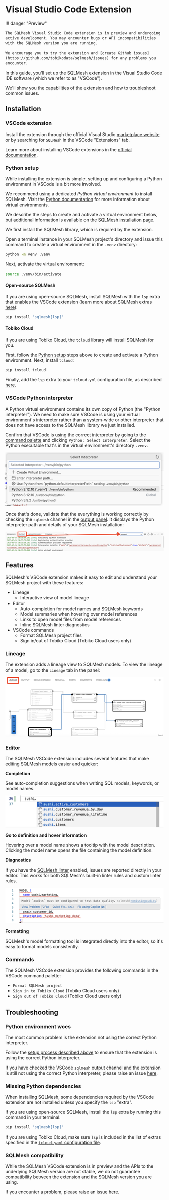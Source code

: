 # Visual Studio Code Extension

!!! danger "Preview"

    The SQLMesh Visual Studio Code extension is in preview and undergoing active development. You may encounter bugs or API incompatibilities with the SQLMesh version you are running.

    We encourage you to try the extension and [create Github issues](https://github.com/tobikodata/sqlmesh/issues) for any problems you encounter.

In this guide, you'll set up the SQLMesh extension in the Visual Studio Code IDE software (which we refer to as "VSCode").

We'll show you the capabilities of the extension and how to troubleshoot common issues.

## Installation

### VSCode extension

Install the extension through the official Visual Studio [marketplace website](https://marketplace.visualstudio.com/items?itemName=tobikodata.sqlmesh) or by searching for `SQLMesh` in the VSCode "Extensions" tab.

Learn more about installing VSCode extensions in the [official documentation](https://code.visualstudio.com/docs/configure/extensions/extension-marketplace#_install-an-extension).

### Python setup

While installing the extension is simple, setting up and configuring a Python environment in VSCode is a bit more involved.

We recommend using a dedicated *Python virtual environment* to install SQLMesh. Visit the [Python documentation](https://docs.python.org/3/library/venv.html) for more information about virtual environments.

We describe the steps to create and activate a virtual environment below, but additional information is available on the [SQLMesh installation page](installation.md).

We first install the SQLMesh library, which is required by the extension.

Open a terminal instance in your SQLMesh project's directory and issue this command to create a virtual environment in the `.venv` directory:

```bash
python -m venv .venv
```

Next, activate the virtual environment:

```bash
source .venv/bin/activate
```

#### Open-source SQLMesh

If you are using open-source SQLMesh, install SQLMesh with the `lsp` extra that enables the VSCode extension (learn more about SQLMesh extras [here](installation.md#install-extras)):

```bash
pip install 'sqlmesh[lsp]'
```

#### Tobiko Cloud

If you are using Tobiko Cloud, the `tcloud` library will install SQLMesh for you.

First, follow the [Python setup](#python-setup) steps above to create and activate a Python environment. Next, install `tcloud`:

```bash
pip install tcloud
```

Finally, add the `lsp` extra to your `tcloud.yml` configuration file, as described [here](../cloud/tcloud_getting_started.md#connect-tobiko-cloud-to-data-warehouse).

### VSCode Python interpreter

A Python virtual environment contains its own copy of Python (the "Python interpreter"). We need to make sure VSCode is using your virtual environment's interpreter rather than a system-wide or other interpreter that does not have access to the SQLMesh library we just installed.

Confirm that VSCode is using the correct interpreter by going to the [command palette](https://code.visualstudio.com/docs/getstarted/userinterface#_command-palette) and clicking `Python: Select Interpreter`. Select the Python executable that's in the virtual environment's directory `.venv`.

![Select interpreter](./vscode/select_interpreter.png)

Once that's done, validate that the everything is working correctly by checking the `sqlmesh` channel in the [output panel](https://code.visualstudio.com/docs/getstarted/userinterface#_output-panel). It displays the Python interpreter path and details of your SQLMesh installation:

![Output panel](./vscode/interpreter_details.png)

## Features

SQLMesh's VSCode extension makes it easy to edit and understand your SQLMesh project with these features:

- Lineage
    - Interactive view of model lineage
- Editor
    - Auto-completion for model names and SQLMesh keywords
    - Model summaries when hovering over model references
    - Links to open model files from model references
    - Inline SQLMesh linter diagnostics
- VSCode commands
    - Format SQLMesh project files
    - Sign in/out of Tobiko Cloud (Tobiko Cloud users only)

### Lineage

The extension adds a lineage view to SQLMesh models. To view the lineage of a model, go to the `Lineage` tab in the panel:

![Lineage view](./vscode/lineage.png)

### Editor

The SQLMesh VSCode extension includes several features that make editing SQLMesh models easier and quicker:

**Completion**

See auto-completion suggestions when writing SQL models, keywords, or model names.

![Completion](./vscode/autocomplete.png)

**Go to definition and hover information**

Hovering over a model name shows a tooltip with the model description. Clicking the model name opens the file containing the model definition.

**Diagnostics**

If you have the [SQLMesh linter](../guides/linter.md) enabled, issues are reported directly in your editor. This works for both SQLMesh's built-in linter rules and custom linter rules.

![Diagnostics](./vscode/diagnostics.png)

**Formatting**

SQLMesh's model formatting tool is integrated directly into the editor, so it's easy to format models consistently.

### Commands

The SQLMesh VSCode extension provides the following commands in the VSCode command palette:

- `Format SQLMesh project`
- `Sign in to Tobiko Cloud` (Tobiko Cloud users only)
- `Sign out of Tobiko Cloud` (Tobiko Cloud users only)

## Troubleshooting

### Python environment woes

The most common problem is the extension not using the correct Python interpreter.

Follow the [setup process described above](#vscode-python-interpreter) to ensure that the extension is using the correct Python interpreter.

If you have checked the VSCode `sqlmesh` output channel and the extension is still not using the correct Python interpreter, please raise an issue [here](https://github.com/tobikodata/sqlmesh/issues).

### Missing Python dependencies

When installing SQLMesh, some dependencies required by the VSCode extension are not installed unless you specify the `lsp` "extra".

If you are using open-source SQLMesh, install the `lsp` extra by running this command in your terminal:

```bash
pip install 'sqlmesh[lsp]'
```

If you are using Tobiko Cloud, make sure `lsp` is included in the list of extras specified in the [`tcloud.yaml` configuration file](../cloud/tcloud_getting_started.md#connect-tobiko-cloud-to-data-warehouse).

### SQLMesh compatibility

While the SQLMesh VSCode extension is in preview and the APIs to the underlying SQLMesh version are not stable, we do not guarantee compatibility between the extension and the SQLMesh version you are using.

If you encounter a problem, please raise an issue [here](https://github.com/tobikodata/sqlmesh/issues).